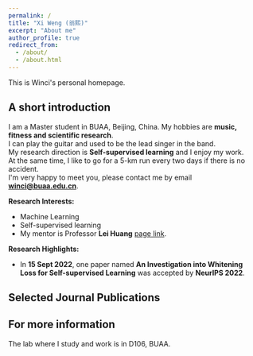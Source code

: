```yaml
---
permalink: /
title: "Xi Weng (翁熙)"
excerpt: "About me"
author_profile: true
redirect_from: 
  - /about/
  - /about.html
---
```


This is Winci's personal homepage.

## A short introduction
I am a Master student in BUAA, Beijing, China. My hobbies are **music, fitness and scientific research**. <br>
I can play the guitar and used to be the lead singer in the band. <br>
My research direction is **Self-supervised learning** and I enjoy my work. <br>
At the same time, I like to go for a 5-km run every two days if there is no accident. <br>
I'm very happy to meet you, please contact me by email **winci@buaa.edu.cn**. <br>

<b>Research Interests:</b>
* Machine Learning
* Self-supervised learning<br>
* My mentor is Professor **Lei Huang** [page link](https://huangleibuaa.github.io).

<b>Research Highlights:</b>
* In **15 Sept 2022**, one paper named **An Investigation into Whitening Loss for Self-supervised Learning** was accepted by **NeurIPS 2022**. <br>

## Selected Journal Publications

## For more information
The lab where I study and work is in D106, BUAA.